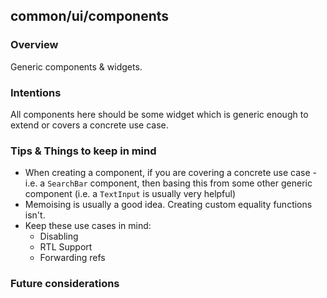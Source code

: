 ## common/ui/components

### Overview

Generic components & widgets.

### Intentions

All components here should be some widget which is generic enough to extend or covers a concrete use case.

### Tips & Things to keep in mind

- When creating a component, if you are covering a concrete use case - i.e. a `SearchBar` component, then basing this from some other generic component (i.e. a `TextInput` is usually very helpful)
- Memoising is usually a good idea. Creating custom equality functions isn't.
- Keep these use cases in mind:
  - Disabling
  - RTL Support
  - Forwarding refs

### Future considerations

